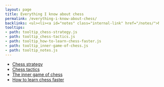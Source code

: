 ```yaml
---
layout: page
title: Everything I know about chess
permalink: /everything-i-know-about-chess/
backlinks: <ul><li><a id="notes" class="internal-link" href="/notes/">Notes</a></li></ul>
tooltips: 
- path: tooltip_chess-strategy.js
- path: tooltip_chess-tactics.js
- path: tooltip_how-to-learn-chess-faster.js
- path: tooltip_inner-game-of-chess.js
- path: tooltip_notes.js
---
```


* <a id="chess-strategy" class="internal-link" href="/chess-strategy/">Chess strategy</a>
* <a id="chess-tactics" class="internal-link" href="/chess-tactics/">Chess tactics</a>
* <a id="inner-game-of-chess" class="internal-link" href="/inner-game-of-chess/">The inner game of chess</a>
* <a id="how-to-learn-chess-faster" class="internal-link" href="/how-to-learn-chess-faster/">How to learn chess faster</a>